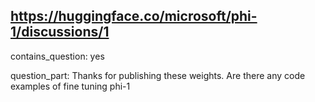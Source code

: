 ## https://huggingface.co/microsoft/phi-1/discussions/1

contains_question: yes

question_part: Thanks for publishing these weights. Are there any code examples of fine tuning phi-1